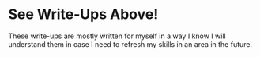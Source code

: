 # See Write-Ups Above!

These write-ups are mostly written for myself in a way I know I will understand them in case I need to refresh my skills in an area in the future.
